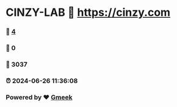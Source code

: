 # CINZY-LAB :link: https://cinzy.com 
### :page_facing_up: [4](https://cinzy.com/tag.html) 
### :speech_balloon: 0 
### :hibiscus: 3037 
### :alarm_clock: 2024-06-26 11:36:08 
### Powered by :heart: [Gmeek](https://github.com/Meekdai/Gmeek)
